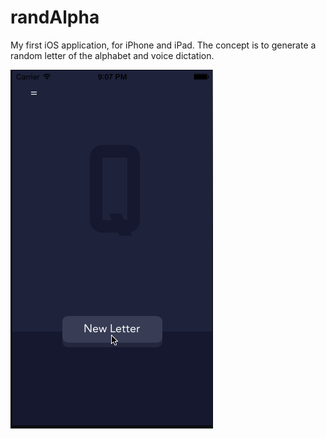 randAlpha
=========

My first iOS application, for iPhone and iPad.
The concept is to generate a random letter of the alphabet and voice dictation.


![Alt text](https://raw.githubusercontent.com/remirobert/randAlpha/master/Ressources/record3.gif "Optional title")
